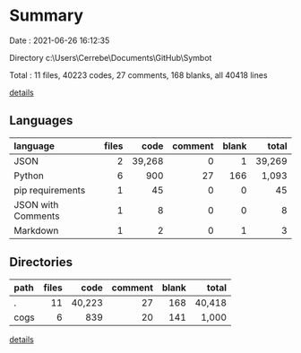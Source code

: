 # Summary

Date : 2021-06-26 16:12:35

Directory c:\Users\Cerrebe\Documents\GitHub\Symbot

Total : 11 files,  40223 codes, 27 comments, 168 blanks, all 40418 lines

[details](details.md)

## Languages
| language | files | code | comment | blank | total |
| :--- | ---: | ---: | ---: | ---: | ---: |
| JSON | 2 | 39,268 | 0 | 1 | 39,269 |
| Python | 6 | 900 | 27 | 166 | 1,093 |
| pip requirements | 1 | 45 | 0 | 0 | 45 |
| JSON with Comments | 1 | 8 | 0 | 0 | 8 |
| Markdown | 1 | 2 | 0 | 1 | 3 |

## Directories
| path | files | code | comment | blank | total |
| :--- | ---: | ---: | ---: | ---: | ---: |
| . | 11 | 40,223 | 27 | 168 | 40,418 |
| cogs | 6 | 839 | 20 | 141 | 1,000 |

[details](details.md)